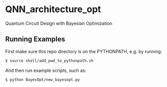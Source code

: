 # QNN_architecture_opt
Quantum Circuit Design with Bayesian Optimization 

## Running Examples
First make sure this repo directory is on the PYTHONPATH, e.g. by running:
```bash
$ source shell/add_pwd_to_pythonpath.sh
```

And then run example scripts, such as:
```bash
$ python BayesOpt/new_bayesopt.py
```

